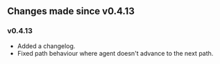 ## Changes made since v0.4.13


### v0.4.13

 - Added a changelog.
 - Fixed path behaviour where agent doesn't advance to the next path.